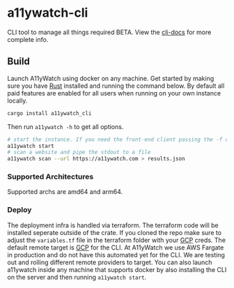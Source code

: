 # a11ywatch-cli

CLI tool to manage all things required BETA. View the [cli-docs](https://docs.a11ywatch.com/documentation/cli/) for more complete info.

## Build

Launch A11yWatch using docker on any machine. Get started by making sure you have [Rust](https://www.rust-lang.org/tools/install) installed and running the command below. By default all paid features are enabled for all users when running on your own instance locally.

```sh
cargo install a11ywatch_cli
```

Then run `a11ywatch -h` to get all options.

```sh
# start the instance. If you need the front-end client passing the -f option
a11ywatch start
# scan a website and pipe the stdout to a file
a11ywatch scan --url https://a11ywatch.com > results.json
```

### Supported Architectures

Supported archs are amd64 and arm64.

### Deploy

The deployment infra is handled via terraform. The terraform code will be installed seperate outside of the crate.
If you cloned the repo make sure to adjust the `variables.tf` file in the terraform folder with your [GCP](https://cloud.google.com/) creds.
The default remote target is [GCP](https://cloud.google.com/) for the CLI. At A11yWatch we use AWS Fargate in production and do not have this automated yet for the CLI. We are testing out and rolling different remote providers to target. You can also launch a11ywatch inside any machine that supports docker by also installing the CLI on the server and then running `a11ywatch start`.
